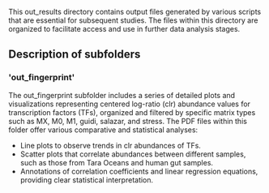 This out_results directory contains output files generated by various scripts that are essential for subsequent studies. The files within this directory are organized to facilitate access and use in further data analysis stages.

## Description of subfolders


### 'out_fingerprint'
The out_fingerprint subfolder includes a series of detailed plots and visualizations representing centered log-ratio (clr) abundance values for transcription factors (TFs), organized and filtered by specific matrix types such as MX, M0, M1, guidi, salazar, and stress. The PDF files within this folder offer various comparative and statistical analyses:
- Line plots to observe trends in clr abundances of TFs.
- Scatter plots that correlate abundances between different samples, such as those from Tara Oceans and human gut samples.
- Annotations of correlation coefficients and linear regression equations, providing clear statistical interpretation. 
